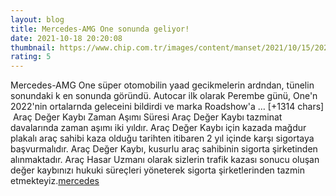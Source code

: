 ```yaml
--- 
layout: blog
title: Mercedes-AMG One sonunda geliyor!
date: 2021-10-18 20:20:08
thumbnail: https://www.chip.com.tr/images/content/manset/2021/10/15/2021101515253966388/mercedes-amg-super-otomobili-one-nihayet-geliyor.jpg
rating: 5
---
```

Mercedes-AMG One süper otomobilin yaad gecikmelerin ardndan, tünelin sonundaki k en sonunda göründü. Autocar ilk olarak Perembe günü, One'n 2022'nin ortalarnda geleceini bildirdi ve marka Roadshow'a … [+1314 chars]</br>&nbsp;Araç Değer Kaybı Zaman Aşımı Süresi
Araç Değer Kaybı tazminat davalarında zaman aşımı iki yıldır. Araç Değer Kaybı için kazada mağdur plakalı araç sahibi kaza olduğu tarihten itibaren 2 yıl içinde karşı sigortaya başvurmalıdır. Araç Değer Kaybı, kusurlu araç sahibinin sigorta şirketinden alınmaktadır. Araç Hasar Uzmanı olarak sizlerin trafik kazası sonucu oluşan değer kaybınızı hukuki süreçleri yöneterek sigorta şirketlerinden tazmin etmekteyiz.<a href="https://www.profesyonelfirma.com/firma/arac-deger-kaybi-hesaplama">mercedes</a>